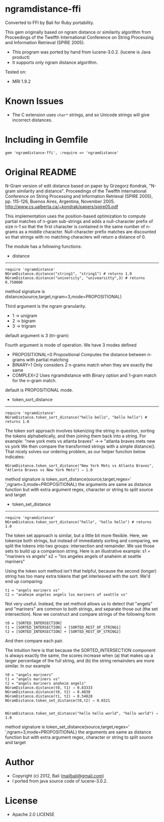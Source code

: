 ngramdistance-ffi
===============

Converted to FFI by Bali for Ruby portability.

This gem originally based on ngram distance or similarity algorithm from Proceedings of the Twelfth International 
Conference on String Processing and Information Retrieval (SPIRE 2005).

* This program was ported by hand from lucene-3.0.2. (lucene is Java product)
* It supports only ngram distance algorithm.


Tested on:

* MRI 1.9.2

Known Issues
============
* The C extension uses `char*` strings, and so Unicode strings will give incorrect distances.

Including in Gemfile
====================

    gem 'ngramdistance-ffi', :require => 'ngramdistance'
Original README
===============

N-Gram version of edit distance based on paper by Grzegorz Kondrak, 
"N-gram similarity and distance". Proceedings of the Twelfth International 
Conference on String Processing and Information Retrieval (SPIRE 2005), pp. 115-126, 
Buenos Aires, Argentina, November 2005. 
http://www.cs.ualberta.ca/~kondrak/papers/spire05.pdf

This implementation uses the position-based optimization to compute partial
matches of n-gram sub-strings and adds a null-character prefix of size n-1 
so that the first character is contained in the same number of n-grams as 
a middle character.  Null-character prefix matches are discounted so that 
strings with no matching characters will return a distance of 0.

The module has a
following functions:

* distance
----------
    require 'ngramdistance'
    NGramDistance.distance("string1", "string1") # returns 1.0
    NGramDistance.distance("university", "univearsitty",3) # returns 0.750000
    
method signature is distance(source,target,ngram=3,mode=PROPOSITIONAL)

Third argument is the ngram granularity.
* 1 -> unigram
* 2 -> bigram
* 3 -> trigram

default argument is 3 (tri-gram)

Fourth argument is mode of operation. We have 3 modes defined
* PROPOSITIONAL=0
	Propositional Computes the distance between n-grams with partial matching
* BINARY=1
	Only considers 2 n-grams match when they are exactly the same
* COMPLEX=2
	Uses ngramdistance with Binary option and 1-gram match for the n-gram match. 

default is PROPOSITIONAL mode.

* token_sort_distance
---------------------	
	require 'ngramdistance'
    NGramDistance.token_sort_distance("hello bello", "bello hello") # returns 1.0

The token sort approach involves tokenizing the string in question, sorting the tokens alphabetically, and then joining them back into a string. For example:
"new york mets vs atlanta braves"   →→  "atlanta braves mets new vs york
We then compare the transformed strings with a simple distance(). That nicely solves our ordering problem, as our helper function below indicates:
	
	NGramDistance.token_sort_distance("New York Mets vs Atlanta Braves", "Atlanta Braves vs New York Mets") ⇒ 1.0
	
method signature is token_sort_distance(source,target,regex=' ',ngram=3,mode=PROPOSITIONAL)
the arguments are same as distance function but with extra argument regex, character or string to split source and target

* token_set_distance
--------------------	
	require 'ngramdistance'
    NGramDistance.token_sort_distance("hello", "hello hello") # returns 1.0
    

The token set approach is similar, but a little bit more flexible. Here, we tokenize both strings, but instead of immediately sorting and comparing, we split the tokens into two groups: intersection and remainder. We use those sets to build up a comparison string.
Here is an illustrative example:
	s1 = "mariners vs angels"
	s2 = "los angeles angels of anaheim at seattle mariners"

Using the token sort method isn't that helpful, because the second (longer) string has too many extra tokens that get interleaved with the sort. We'd end up comparing:

	t1 = "angels mariners vs"
	t2 = "anaheim angeles angels los mariners of seattle vs"

Not very useful. Instead, the set method allows us to detect that "angels" and "mariners" are common to both strings, and separate those out (the set intersection). Now we construct and compare strings of the following form

	t0 = [SORTED_INTERSECTION]
	t1 = [SORTED_INTERSECTION] + [SORTED_REST_OF_STRING1]
	t2 = [SORTED_INTERSECTION] + [SORTED_REST_OF_STRING2]

And then compare each pair.

The intuition here is that because the SORTED_INTERSECTION component is always exactly the same, the scores increase when (a) that makes up a larger percentage of the full string, and (b) the string remainders are more similar. In our example

	t0 = "angels mariners"
	t1 = "angels mariners vs"
	t2 = "angels mariners anaheim angels"
	NGramDistance.distance(t0, t1) ⇒ 0.83333
	NGramDistance.distance(t0, t2) ⇒ 0.4838
	NGramDistance.distance(t1, t2) ⇒ 0.54828
	NGramDistance.token_set_distance(t0,t2) ⇒ 0.6521


	NGramDistance.token_set_distance("hello hello world", "hello world") ⇒ 1.0

method signature is token_set_distance(source,target,regex=' ',ngram=3,mode=PROPOSITIONAL)
the arguments are same as distance function but with extra argument regex, character or string to split source and target
	




Author
======

* Copyright (c) 2012, Bali (mailbali@gmail.com)
* I ported from java source code of lucene-3.0.2.

License
=======
* Apache  2.0 LICENSE

